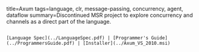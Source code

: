 title=Axum
tags=language, clr, message-passing, concurrency, agent, dataflow
summary=Discontinued MSR project to explore concurrency and channels as a direct part of the language.
~~~~~~

[Language Spec](../LanguageSpec.pdf) | [Programmer's Guide](../ProgrammersGuide.pdf) | [Installer](../Axum_VS_2010.msi)

